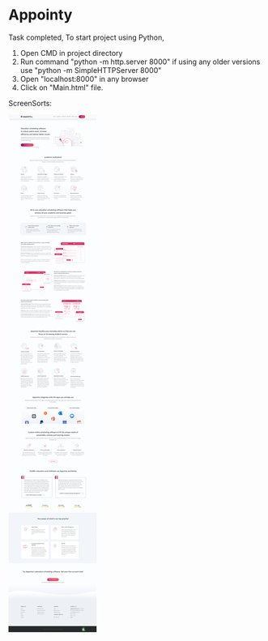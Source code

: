 # Appointy
Task completed, To start project using Python, 
1. Open CMD in project directory 
2. Run command "python -m http.server 8000" if using any older versions use "python -m SimpleHTTPServer 8000"
4. Open "localhost:8000" in any browser
5. Click on "Main.html" file.

ScreenSorts:

![image](https://github.com/himreal9/Appointy/blob/main/ScrShorts.png)
